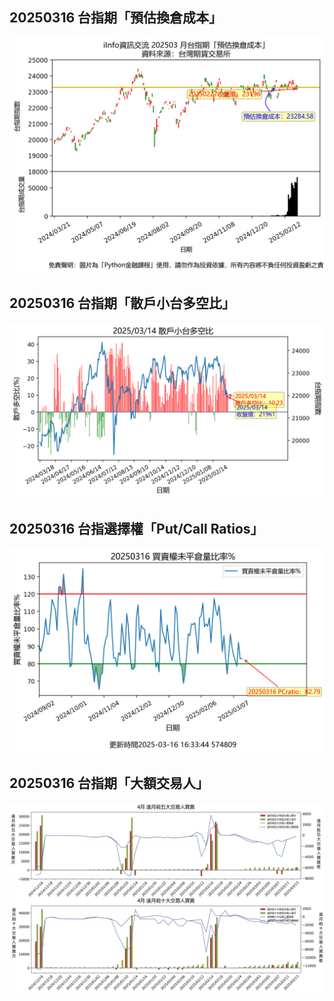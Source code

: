 ## 20250316 台指期「預估換倉成本」
![](images/txfcost.png)

## 20250316 台指期「散戶小台多空比」
![](images/bbiri.png)

## 20250316 台指選擇權「Put/Call Ratios」
![](images/pcratio.png)

## 20250316 台指期「大額交易人」
![](images/blocktrade.png)

